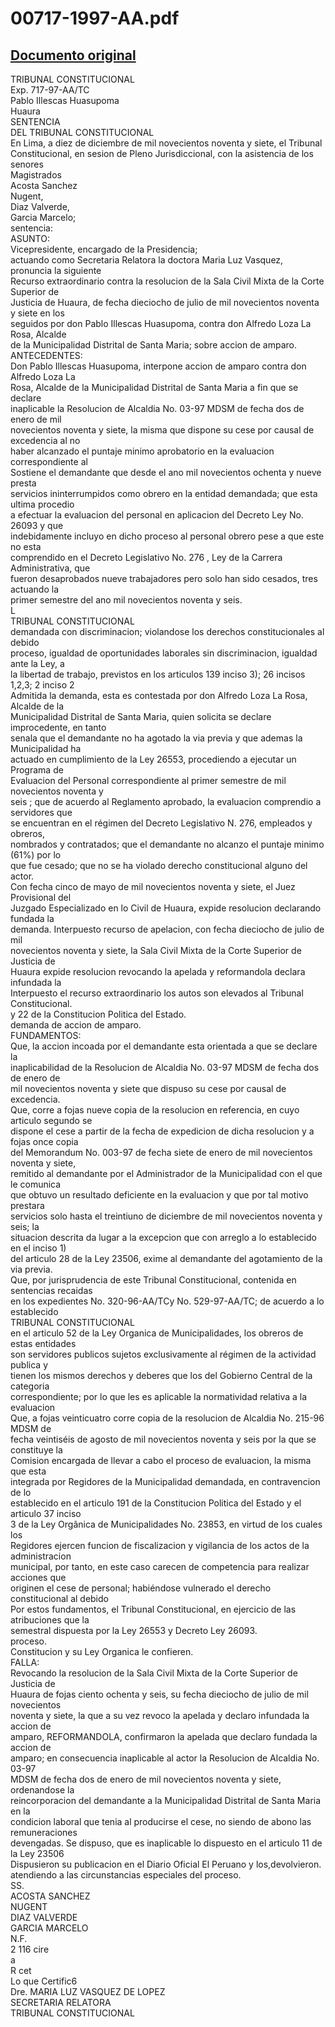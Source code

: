 
00717-1997-AA.pdf
=================
  
[Documento original](https://tc.gob.pe/jurisprudencia/1998/00717-1997-AA.pdf)  
---  
TRIBUNAL CONSTITUCIONAL  
Exp. 717-97-AA/TC  
Pablo Illescas Huasupoma  
Huaura  
SENTENCIA  
DEL TRIBUNAL CONSTITUCIONAL  
En Lima, a diez de diciembre de mil novecientos noventa y siete, el Tribunal  
Constitucional, en sesion de Pleno Jurisdiccional, con la asistencia de los senores  
Magistrados  
Acosta Sanchez  
Nugent,  
Diaz Valverde,  
Garcia Marcelo;  
sentencia:  
ASUNTO:  
Vicepresidente, encargado de la Presidencia;  
actuando como Secretaria Relatora la doctora Maria Luz Vasquez, pronuncia la siguiente  
Recurso extraordinario contra la resolucion de la Sala Civil Mixta de la Corte Superior de  
Justicia de Huaura, de fecha dieciocho de julio de mil novecientos noventa y siete en los  
seguidos por don Pablo Illescas Huasupoma, contra don Alfredo Loza La Rosa, Alcalde  
de la Municipalidad Distrital de Santa Maria; sobre accion de amparo.  
ANTECEDENTES:  
Don Pablo Illescas Huasupoma, interpone accion de amparo contra don Alfredo Loza La  
Rosa, Alcalde de la Municipalidad Distrital de Santa Maria a fin que se declare  
inaplicable la Resolucion de Alcaldia No. 03-97 MDSM de fecha dos de enero de mil  
novecientos noventa y siete, la misma que dispone su cese por causal de excedencia al no  
haber alcanzado el puntaje minimo aprobatorio en la evaluacion correspondiente al  
Sostiene el demandante que desde el ano mil novecientos ochenta y nueve presta  
servicios ininterrumpidos como obrero en la entidad demandada; que esta ultima procedio  
a efectuar la evaluacion del personal en aplicacion del Decreto Ley No. 26093 y que  
indebidamente incluyo en dicho proceso al personal obrero pese a que este no esta  
comprendido en el Decreto Legislativo No. 276 , Ley de la Carrera Administrativa, que  
fueron desaprobados nueve trabajadores pero solo han sido cesados, tres actuando la  
primer semestre del ano mil novecientos noventa y seis.  
L  
TRIBUNAL CONSTITUCIONAL  
demandada con discriminacion; violandose los derechos constitucionales al debido  
proceso, igualdad de oportunidades laborales sin discriminacion, igualdad ante la Ley, a  
la libertad de trabajo, previstos en los articulos 139 inciso 3); 26 incisos 1,2,3; 2 inciso 2  
Admitida la demanda, esta es contestada por don Alfredo Loza La Rosa, Alcalde de la  
Municipalidad Distrital de Santa Maria, quien solicita se declare improcedente, en tanto  
senala que el demandante no ha agotado la via previa y que ademas la Municipalidad ha  
actuado en cumplimiento de la Ley 26553, procediendo a ejecutar un Programa de  
Evaluacion del Personal correspondiente al primer semestre de mil novecientos noventa y  
seis ; que de acuerdo al Reglamento aprobado, la evaluacion comprendio a servidores que  
se encuentran en el régimen del Decreto Legislativo N. 276, empleados y obreros,  
nombrados y contratados; que el demandante no alcanzo el puntaje minimo (61%) por lo  
que fue cesado; que no se ha violado derecho constitucional alguno del actor.  
Con fecha cinco de mayo de mil novecientos noventa y siete, el Juez Provisional del  
Juzgado Especializado en lo Civil de Huaura, expide resolucion declarando fundada la  
demanda. Interpuesto recurso de apelacion, con fecha dieciocho de julio de mil  
novecientos noventa y siete, la Sala Civil Mixta de la Corte Superior de Justicia de  
Huaura expide resolucion revocando la apelada y reformandola declara infundada la  
Interpuesto el recurso extraordinario los autos son elevados al Tribunal Constitucional.  
y 22 de la Constitucion Politica del Estado.  
demanda de accion de amparo.  
FUNDAMENTOS:  
Que, la accion incoada por el demandante esta orientada a que se declare la  
inaplicabilidad de la Resolucion de Alcaldia No. 03-97 MDSM de fecha dos de enero de  
mil novecientos noventa y siete que dispuso su cese por causal de excedencia.  
Que, corre a fojas nueve copia de la resolucion en referencia, en cuyo articulo segundo se  
dispone el cese a partir de la fecha de expedicion de dicha resolucion y a fojas once copia  
del Memorandum No. 003-97 de fecha siete de enero de mil novecientos noventa y siete,  
remitido al demandante por el Administrador de la Municipalidad con el que le comunica  
que obtuvo un resultado deficiente en la evaluacion y que por tal motivo prestara  
servicios solo hasta el treintiuno de diciembre de mil novecientos noventa y seis; la  
situacion descrita da lugar a la excepcion que con arreglo a lo establecido en el inciso 1)  
del articulo 28 de la Ley 23506, exime al demandante del agotamiento de la via previa.  
Que, por jurisprudencia de este Tribunal Constitucional, contenida en sentencias recaidas  
en los expedientes No. 320-96-AA/TCy No. 529-97-AA/TC; de acuerdo a lo establecido  
TRIBUNAL CONSTITUCIONAL  
en el articulo 52 de la Ley Organica de Municipalidades, los obreros de estas entidades  
son servidores publicos sujetos exclusivamente al régimen de la actividad publica y  
tienen los mismos derechos y deberes que los del Gobierno Central de la categoria  
correspondiente; por lo que les es aplicable la normatividad relativa a la evaluacion  
Que, a fojas veinticuatro corre copia de la resolucion de Alcaldia No. 215-96 MDSM de  
fecha veintiséis de agosto de mil novecientos noventa y seis por la que se constituye la  
Comision encargada de llevar a cabo el proceso de evaluacion, la misma que esta  
integrada por Regidores de la Municipalidad demandada, en contravencion de lo  
establecido en el articulo 191 de la Constitucion Politica del Estado y el articulo 37 inciso  
3 de la Ley Orgânica de Municipalidades No. 23853, en virtud de los cuales los  
Regidores ejercen funcion de fiscalizacion y vigilancia de los actos de la administracion  
municipal, por tanto, en este caso carecen de competencia para realizar acciones que  
originen el cese de personal; habiéndose vulnerado el derecho constitucional al debido  
Por estos fundamentos, el Tribunal Constitucional, en ejercicio de las atribuciones que la  
semestral dispuesta por la Ley 26553 y Decreto Ley 26093.  
proceso.  
Constitucion y su Ley Organica le confieren.  
FALLA:  
Revocando la resolucion de la Sala Civil Mixta de la Corte Superior de Justicia de  
Huaura de fojas ciento ochenta y seis, su fecha dieciocho de julio de mil novecientos  
noventa y siete, la que a su vez revoco la apelada y declaro infundada la accion de  
amparo, REFORMANDOLA, confirmaron la apelada que declaro fundada la accion de  
amparo; en consecuencia inaplicable al actor la Resolucion de Alcaldia No. 03-97  
MDSM de fecha dos de enero de mil novecientos noventa y siete, ordenandose la  
reincorporacion del demandante a la Municipalidad Distrital de Santa Maria en la  
condicion laboral que tenia al producirse el cese, no siendo de abono las remuneraciones  
devengadas. Se dispuso, que es inaplicable lo dispuesto en el articulo 11 de la Ley 23506  
Dispusieron su publicacion en el Diario Oficial El Peruano y los,devolvieron.  
atendiendo a las circunstancias especiales del proceso.  
SS.  
ACOSTA SANCHEZ  
NUGENT  
DIAZ VALVERDE  
GARCIA MARCELO  
N.F.  
2 116 cire  
a  
R cet  
Lo que Certific6  
Dre. MARIA LUZ VASQUEZ DE LOPEZ  
SECRETARIA RELATORA  
TRIBUNAL CONSTITUCIONAL